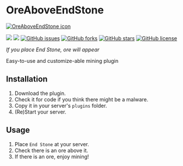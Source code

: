 # OreAboveEndStone
[![OreAboveEndStone icon](https://cdn.rawgit.com/MCPE-PC/OreAboveEndStone/650949ef/favicon.png)](https://github.com/MCPE-PC/OreAboveEndStone)

[![](https://poggit.pmmp.io/ci.shield/MCPE-PC/OreAboveEndStone/OreAboveEndStone)](https://poggit.pmmp.io/ci/MCPE-PC/OreAboveEndStone)
[![](https://poggit.pmmp.io/shield.state/OreAboveEndStone)](https://poggit.pmmp.io/p/OreAboveEndStone)
[![GitHub issues](https://img.shields.io/github/issues/MCPE-PC/OreAboveEndStone.svg)](https://github.com/MCPE-PC/OreAboveEndStone/issues)
[![GitHub forks](https://img.shields.io/github/forks/MCPE-PC/OreAboveEndStone.svg)](https://github.com/MCPE-PC/OreAboveEndStone/network)
[![GitHub stars](https://img.shields.io/github/stars/MCPE-PC/OreAboveEndStone.svg)](https://github.com/MCPE-PC/OreAboveEndStone/stargazers)
[![GitHub license](https://img.shields.io/github/license/MCPE-PC/OreAboveEndStone.svg)](https://github.com/MCPE-PC/OreAboveEndStone/blob/master/LICENSE)

*If you place End Stone, ore will appear*

Easy-to-use and customize-able mining plugin
## Installation
1. Download the plugin.
2. Check it for code if you think there might be a malware.
3. Copy it in your server's `plugins` folder.
4. (Re)Start your server.
## Usage
1. Place `End Stone` at your server.
2. Check there is an ore above it.
3. If there is an ore, enjoy mining!
